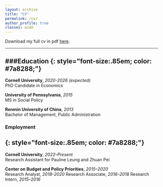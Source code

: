 ```yaml
---
layout: archive
title: "CV"
permalink: /cv/
author_profile: true
classes: wide
---
```


Download my full cv in pdf  [here](/assets/pdf/cv_lexincai.pdf).

---
###Education
{: style="font-size:.85em; color: #7a8288;"}
---

**Cornell University**, *2020-2026 (expected)*  
PhD Candidate in Economics

**University of Pennsylvania**, *2015*  
MS in Social Policy

**Renmin University of China**, *2013*  
Bachelor of Management, Public Administration

### Employment
{: style="font-size:.85em; color: #7a8288;"}
---

**Cornell University**, *2022–Present*  
Research Assistant for Pauline Leung and Zhuan Pei

**Center on Budget and Policy Priorities**,  *2015–2020*  
Research Analyst, *2018–2020*
Research Associate, *2016–2018*
Research Intern, *2015–2016*
